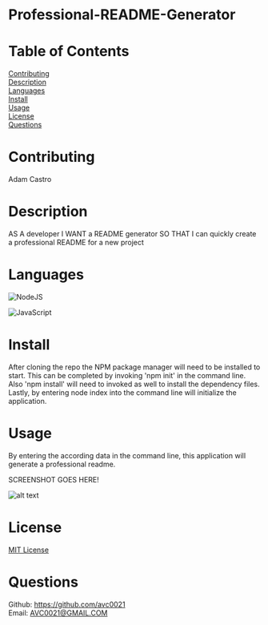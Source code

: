 # Professional-README-Generator

# Table of Contents
  [Contributing](#name)</br>
  [Description](#description)</br>
  [Languages](#languages)</br>
  [Install](#install)</br>
  [Usage](#usage)</br>
  [License](#license)</br>
  [Questions](#github)</br>

# Contributing
Adam Castro

# Description
AS A developer
I WANT a README generator
SO THAT I can quickly create a professional README for a new project

# Languages
![NodeJS](https://img.shields.io/badge/node.js-6DA55F?style=for-the-badge&logo=node.js&logoColor=white)

![JavaScript](https://img.shields.io/badge/javascript-%23323330.svg?style=for-the-badge&logo=javascript&logoColor=%23F7DF1E)

# Install
After cloning the repo the NPM package manager will need to be installed to start. This can be completed by invoking 'npm init' in the command line. Also 'npm install' will need to invoked as well to install the dependency files. Lastly, by entering node index into the command line will initialize the application.

# Usage
By entering the according data in the command line, this application will generate a professional readme.


SCREENSHOT GOES HERE!


![alt text](assets/images/screenshot.png)



# License
[MIT License](https://opensource.org/licenses/MIT)

# Questions
Github: https://github.com/avc0021</br>
Email: AVC0021@GMAIL.COM
